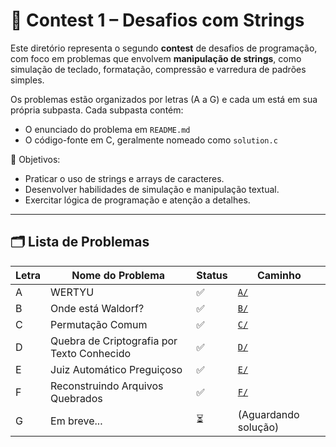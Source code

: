 # 🧵 Contest 1 – Desafios com Strings

Este diretório representa o segundo **contest** de desafios de programação, com foco em problemas que envolvem **manipulação de strings**, como simulação de teclado, formatação, compressão e varredura de padrões simples.

Os problemas estão organizados por letras (A a G) e cada um está em sua própria subpasta. Cada subpasta contém:

- O enunciado do problema em `README.md`
- O código-fonte em C, geralmente nomeado como `solution.c`

📌 Objetivos:

- Praticar o uso de strings e arrays de caracteres.
- Desenvolver habilidades de simulação e manipulação textual.
- Exercitar lógica de programação e atenção a detalhes.

---

## 🗂️ Lista de Problemas

| Letra | Nome do Problema                           | Status | Caminho              |
| ----- | ------------------------------------------ | ------ | -------------------- |
| A     | WERTYU                                     | ✅     | [`A/`](./A)          |
| B     | Onde está Waldorf?                         | ✅     | [`B/`](./B)          |
| C     | Permutação Comum                           | ✅     | [`C/`](./C)          |
| D     | Quebra de Criptografia por Texto Conhecido | ✅     | [`D/`](./D)          |
| E     | Juiz Automático Preguiçoso                 | ✅     | [`E/`](./E)          |
| F     | Reconstruindo Arquivos Quebrados           | ✅     | [`F/`](./F)          |
| G     | Em breve...                                | ⏳     | (Aguardando solução) |
